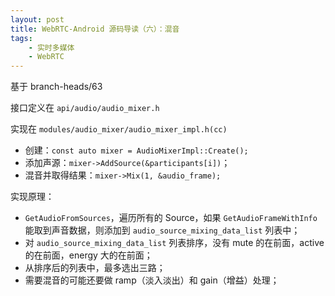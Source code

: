 ```yaml
---
layout: post
title: WebRTC-Android 源码导读（六）：混音
tags:
    - 实时多媒体
    - WebRTC
---
```


基于 branch-heads/63

接口定义在 `api/audio/audio_mixer.h`

实现在 `modules/audio_mixer/audio_mixer_impl.h(cc)`

+ 创建：`const auto mixer = AudioMixerImpl::Create();`
+ 添加声源：`mixer->AddSource(&participants[i])`；
+ 混音并取得结果：`mixer->Mix(1, &audio_frame);`

实现原理：

+ `GetAudioFromSources`，遍历所有的 Source，如果 `GetAudioFrameWithInfo` 能取到声音数据，则添加到 `audio_source_mixing_data_list` 列表中；
+ 对 `audio_source_mixing_data_list` 列表排序，没有 mute 的在前面，active 的在前面，energy 大的在前面；
+ 从排序后的列表中，最多选出三路；
+ 需要混音的可能还要做 ramp（淡入淡出）和 gain（增益）处理；

